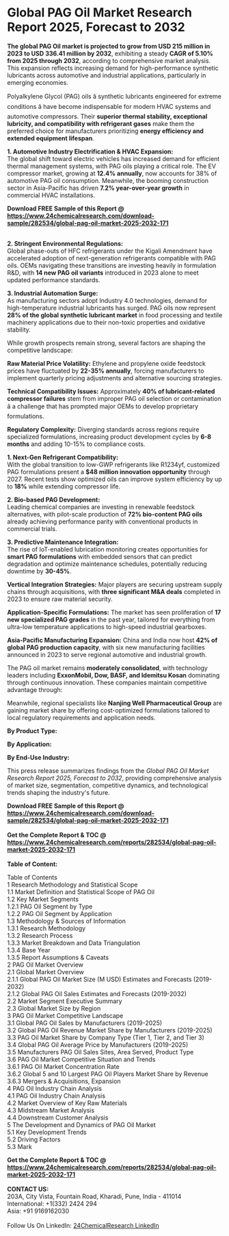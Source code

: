 <h1>Global PAG Oil Market Research Report 2025, Forecast to 2032</h1><p><strong>The global PAG Oil market is projected to grow from USD 215 million in 2023 to USD 336.41 million by 2032</strong>, exhibiting a steady <strong>CAGR of 5.10% from 2025 through 2032</strong>, according to comprehensive market analysis. This expansion reflects increasing demand for high-performance synthetic lubricants across automotive and industrial applications, particularly in emerging economies.</p><p>Polyalkylene Glycol (PAG) oils â synthetic lubricants engineered for extreme conditions â have become indispensable for modern HVAC systems and automotive compressors. Their <strong>superior thermal stability, exceptional lubricity, and compatibility with refrigerant gases</strong> make them the preferred choice for manufacturers prioritizing <strong>energy efficiency and extended equipment lifespan</strong>.</p><p><strong>1. Automotive Industry Electrification &amp; HVAC Expansion:</strong><br>
The global shift toward electric vehicles has increased demand for efficient thermal management systems, with PAG oils playing a critical role. The EV compressor market, growing at <strong>12.4% annually</strong>, now accounts for 38% of automotive PAG oil consumption. Meanwhile, the booming construction sector in Asia-Pacific has driven <strong>7.2% year-over-year growth</strong> in commercial HVAC installations.</p><div><b>Download FREE Sample of this Report @ 
            <a href="https://www.24chemicalresearch.com/download-sample/282534/global-pag-oil-market-2025-2032-171">
            https://www.24chemicalresearch.com/download-sample/282534/global-pag-oil-market-2025-2032-171</a></b></div><br><p><strong>2. Stringent Environmental Regulations:</strong><br>
Global phase-outs of HFC refrigerants under the Kigali Amendment have accelerated adoption of next-generation refrigerants compatible with PAG oils. OEMs navigating these transitions are investing heavily in formulation R&amp;D, with <strong>14 new PAG oil variants</strong> introduced in 2023 alone to meet updated performance standards.</p><p><strong>3. Industrial Automation Surge:</strong><br>
As manufacturing sectors adopt Industry 4.0 technologies, demand for high-temperature industrial lubricants has surged. PAG oils now represent <strong>28% of the global synthetic lubricant market</strong> in food processing and textile machinery applications due to their non-toxic properties and oxidative stability.</p><p>While growth prospects remain strong, several factors are shaping the competitive landscape:</p><p><strong>Raw Material Price Volatility:</strong> Ethylene and propylene oxide feedstock prices have fluctuated by <strong>22-35% annually</strong>, forcing manufacturers to implement quarterly pricing adjustments and alternative sourcing strategies.</p><p><strong>Technical Compatibility Issues:</strong> Approximately <strong>40% of lubricant-related compressor failures</strong> stem from improper PAG oil selection or contamination â a challenge that has prompted major OEMs to develop proprietary formulations.</p><p><strong>Regulatory Complexity:</strong> Diverging standards across regions require specialized formulations, increasing product development cycles by <strong>6-8 months</strong> and adding 10-15% to compliance costs.</p><p><strong>1. Next-Gen Refrigerant Compatibility:</strong><br>
With the global transition to low-GWP refrigerants like R1234yf, customized PAG formulations present a <strong>$48 million innovation opportunity</strong> through 2027. Recent tests show optimized oils can improve system efficiency by up to <strong>18%</strong> while extending compressor life.</p><p><strong>2. Bio-based PAG Development:</strong><br>
Leading chemical companies are investing in renewable feedstock alternatives, with pilot-scale production of <strong>72% bio-content PAG oils</strong> already achieving performance parity with conventional products in commercial trials.</p><p><strong>3. Predictive Maintenance Integration:</strong><br>
The rise of IoT-enabled lubrication monitoring creates opportunities for <strong>smart PAG formulations</strong> with embedded sensors that can predict degradation and optimize maintenance schedules, potentially reducing downtime by <strong>30-45%</strong>.</p><p><strong>Vertical Integration Strategies:</strong> Major players are securing upstream supply chains through acquisitions, with <strong>three significant M&amp;A deals</strong> completed in 2023 to ensure raw material security.</p><p><strong>Application-Specific Formulations:</strong> The market has seen proliferation of <strong>17 new specialized PAG grades</strong> in the past year, tailored for everything from ultra-low temperature applications to high-speed industrial gearboxes.</p><p><strong>Asia-Pacific Manufacturing Expansion:</strong> China and India now host <strong>42% of global PAG production capacity</strong>, with six new manufacturing facilities announced in 2023 to serve regional automotive and industrial growth.</p><p>The PAG oil market remains <strong>moderately consolidated</strong>, with technology leaders including <strong>ExxonMobil, Dow, BASF, and Idemitsu Kosan</strong> dominating through continuous innovation. These companies maintain competitive advantage through:</p><p>Meanwhile, regional specialists like <strong>Nanjing Well Pharmaceutical Group</strong> are gaining market share by offering cost-optimized formulations tailored to local regulatory requirements and application needs.</p><p><strong>By Product Type:</strong></p><p><strong>By Application:</strong></p><p><strong>By End-Use Industry:</strong></p><p>This press release summarizes findings from the <em>Global PAG Oil Market Research Report 2025, Forecast to 2032</em>, providing comprehensive analysis of market size, segmentation, competitive dynamics, and technological trends shaping the industry's future.</p><div><b>Download FREE Sample of this Report @ 
            <a href="https://www.24chemicalresearch.com/download-sample/282534/global-pag-oil-market-2025-2032-171">
            https://www.24chemicalresearch.com/download-sample/282534/global-pag-oil-market-2025-2032-171</a></b></div><br><div><b>Get the Complete Report & TOC @ 
            <a href="https://www.24chemicalresearch.com/reports/282534/global-pag-oil-market-2025-2032-171">
            https://www.24chemicalresearch.com/reports/282534/global-pag-oil-market-2025-2032-171</a></b></div><br>
            <b>Table of Content:</b><p>Table of Contents<br />
1 Research Methodology and Statistical Scope<br />
1.1 Market Definition and Statistical Scope of PAG Oil<br />
1.2 Key Market Segments<br />
1.2.1 PAG Oil Segment by Type<br />
1.2.2 PAG Oil Segment by Application<br />
1.3 Methodology & Sources of Information<br />
1.3.1 Research Methodology<br />
1.3.2 Research Process<br />
1.3.3 Market Breakdown and Data Triangulation<br />
1.3.4 Base Year<br />
1.3.5 Report Assumptions & Caveats<br />
2 PAG Oil Market Overview<br />
2.1 Global Market Overview<br />
2.1.1 Global PAG Oil Market Size (M USD) Estimates and Forecasts (2019-2032)<br />
2.1.2 Global PAG Oil Sales Estimates and Forecasts (2019-2032)<br />
2.2 Market Segment Executive Summary<br />
2.3 Global Market Size by Region<br />
3 PAG Oil Market Competitive Landscape<br />
3.1 Global PAG Oil Sales by Manufacturers (2019-2025)<br />
3.2 Global PAG Oil Revenue Market Share by Manufacturers (2019-2025)<br />
3.3 PAG Oil Market Share by Company Type (Tier 1, Tier 2, and Tier 3)<br />
3.4 Global PAG Oil Average Price by Manufacturers (2019-2025)<br />
3.5 Manufacturers PAG Oil Sales Sites, Area Served, Product Type<br />
3.6 PAG Oil Market Competitive Situation and Trends<br />
3.6.1 PAG Oil Market Concentration Rate<br />
3.6.2 Global 5 and 10 Largest PAG Oil Players Market Share by Revenue<br />
3.6.3 Mergers & Acquisitions, Expansion<br />
4 PAG Oil Industry Chain Analysis<br />
4.1 PAG Oil Industry Chain Analysis<br />
4.2 Market Overview of Key Raw Materials<br />
4.3 Midstream Market Analysis<br />
4.4 Downstream Customer Analysis<br />
5 The Development and Dynamics of PAG Oil Market <br />
5.1 Key Development Trends<br />
5.2 Driving Factors<br />
5.3 Mark</p><div><b>Get the Complete Report & TOC @ 
            <a href="https://www.24chemicalresearch.com/reports/282534/global-pag-oil-market-2025-2032-171">
            https://www.24chemicalresearch.com/reports/282534/global-pag-oil-market-2025-2032-171</a></b></div><br><b>CONTACT US:</b><br>
            203A, City Vista, Fountain Road, Kharadi, Pune, India - 411014<br>
            International: +1(332) 2424 294<br>
            Asia: +91 9169162030 <br><br>
            Follow Us On LinkedIn: <a href="https://www.linkedin.com/company/24chemicalresearch/">24ChemicalResearch LinkedIn</a>